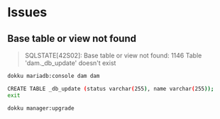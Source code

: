 # Issues

## Base table or view not found

> SQLSTATE[42S02]: Base table or view not found: 1146 Table 'dam._db_update' doesn't exist

```sh
dokku mariadb:console dam dam

CREATE TABLE _db_update (status varchar(255), name varchar(255));
exit

dokku manager:upgrade
```
